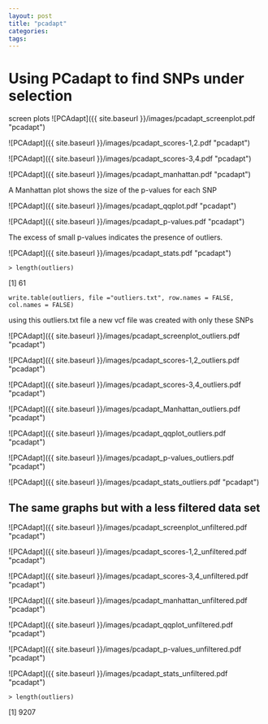 ```yaml
---
layout: post
title: "pcadapt"
categories: 
tags: 
---
```


# Using PCadapt to find SNPs under selection





screen plots 
![PCAdapt]({{ site.baseurl }}/images/pcadapt_screenplot.pdf "pcadapt")

![PCAdapt]({{ site.baseurl }}/images/pcadapt_scores-1,2.pdf "pcadapt")

![PCAdapt]({{ site.baseurl }}/images/pcadapt_scores-3,4.pdf "pcadapt")

![PCAdapt]({{ site.baseurl }}/images/pcadapt_manhattan.pdf "pcadapt")

A Manhattan plot shows the size of the p-values for each SNP

![PCAdapt]({{ site.baseurl }}/images/pcadapt_qqplot.pdf "pcadapt")

![PCAdapt]({{ site.baseurl }}/images/pcadapt_p-values.pdf "pcadapt")

The excess of small p-values indicates the presence of outliers.

![PCAdapt]({{ site.baseurl }}/images/pcadapt_stats.pdf "pcadapt")

    > length(outliers)
[1] 61

    write.table(outliers, file ="outliers.txt", row.names = FALSE, col.names = FALSE)
using this outliers.txt file a new vcf file was created with only these SNPs

![PCAdapt]({{ site.baseurl }}/images/pcadapt_screenplot_outliers.pdf "pcadapt")

![PCAdapt]({{ site.baseurl }}/images/pcadapt_scores-1,2_outliers.pdf "pcadapt")

![PCAdapt]({{ site.baseurl }}/images/pcadapt_scores-3,4_outliers.pdf "pcadapt")

![PCAdapt]({{ site.baseurl }}/images/pcadapt_Manhattan_outliers.pdf "pcadapt")

![PCAdapt]({{ site.baseurl }}/images/pcadapt_qqplot_outliers.pdf "pcadapt")

![PCAdapt]({{ site.baseurl }}/images/pcadapt_p-values_outliers.pdf "pcadapt")

![PCAdapt]({{ site.baseurl }}/images/pcadapt_stats_outliers.pdf "pcadapt")




## The same graphs but with a less filtered data set


![PCAdapt]({{ site.baseurl }}/images/pcadapt_screenplot_unfiltered.pdf "pcadapt")

![PCAdapt]({{ site.baseurl }}/images/pcadapt_scores-1,2_unfiltered.pdf "pcadapt")

![PCAdapt]({{ site.baseurl }}/images/pcadapt_scores-3,4_unfiltered.pdf "pcadapt")

![PCAdapt]({{ site.baseurl }}/images/pcadapt_manhattan_unfiltered.pdf "pcadapt")

![PCAdapt]({{ site.baseurl }}/images/pcadapt_qqplot_unfiltered.pdf "pcadapt")

![PCAdapt]({{ site.baseurl }}/images/pcadapt_p-values_unfiltered.pdf "pcadapt")

![PCAdapt]({{ site.baseurl }}/images/pcadapt_stats_unfiltered.pdf "pcadapt")

    > length(outliers)
[1] 9207